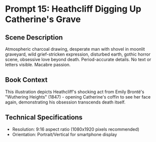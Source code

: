 # Prompt 15: Heathcliff Digging Up Catherine's Grave

## Scene Description
Atmospheric charcoal drawing, desperate man with shovel in moonlit graveyard, wild grief-stricken expression, disturbed earth, gothic horror scene, obsessive love beyond death. Period-accurate details. No text or letters visible. Macabre passion.

## Book Context
This illustration depicts Heathcliff's shocking act from Emily Brontë's "Wuthering Heights" (1847) - opening Catherine's coffin to see her face again, demonstrating his obsession transcends death itself.

## Technical Specifications
- Resolution: 9:16 aspect ratio (1080x1920 pixels recommended)
- Orientation: Portrait/Vertical for smartphone display